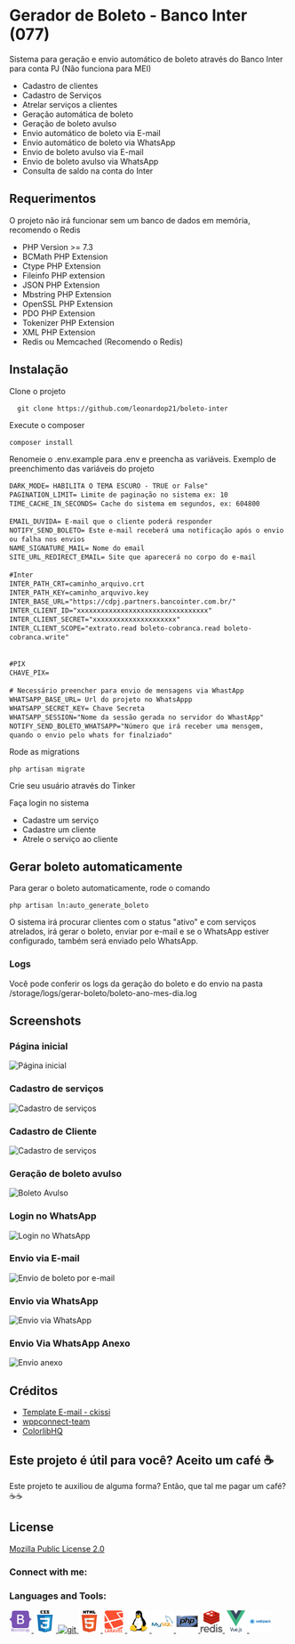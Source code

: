 
# Gerador de Boleto - Banco Inter (077)

Sistema para geração e envio automático de boleto através do Banco Inter para conta PJ (Não funciona para MEI)

- Cadastro de clientes
- Cadastro de Serviços
- Atrelar serviços a clientes
- Geração automática de boleto
- Geração de boleto avulso
- Envio automático de boleto via E-mail
- Envio automático de boleto via WhatsApp
- Envio de boleto avulso via E-mail
- Envio de boleto avulso via WhatsApp
- Consulta de saldo na conta do Inter
## Requerimentos

O projeto não irá funcionar sem um banco de dados em memória, recomendo o Redis

- PHP Version >= 7.3
- BCMath PHP Extension
- Ctype PHP Extension
- Fileinfo PHP extension
- JSON PHP Extension
- Mbstring PHP Extension
- OpenSSL PHP Extension
- PDO PHP Extension
- Tokenizer PHP Extension
- XML PHP Extension
- Redis ou Memcached (Recomendo o Redis)

## Instalação

Clone o projeto

```
  git clone https://github.com/leonardop21/boleto-inter
```

Execute o composer

```
composer install
```

Renomeie o .env.example para .env e preencha as variáveis. Exemplo de preenchimento das variáveis do projeto

```
DARK_MODE= HABILITA O TEMA ESCURO - TRUE or False"
PAGINATION_LIMIT= Limite de paginação no sistema ex: 10
TIME_CACHE_IN_SECONDS= Cache do sistema em segundos, ex: 604800

EMAIL_DUVIDA= E-mail que o cliente poderá responder
NOTIFY_SEND_BOLETO= Este e-mail receberá uma notificação após o envio ou falha nos envios
NAME_SIGNATURE_MAIL= Nome do email
SITE_URL_REDIRECT_EMAIL= Site que aparecerá no corpo do e-mail

#Inter
INTER_PATH_CRT=caminho_arquivo.crt
INTER_PATH_KEY=caminho_arquvivo.key
INTER_BASE_URL="https://cdpj.partners.bancointer.com.br/"
INTER_CLIENT_ID="xxxxxxxxxxxxxxxxxxxxxxxxxxxxxxxxx"
INTER_CLIENT_SECRET="xxxxxxxxxxxxxxxxxxxxx"
INTER_CLIENT_SCOPE="extrato.read boleto-cobranca.read boleto-cobranca.write"


#PIX
CHAVE_PIX=

# Necessário preencher para envio de mensagens via WhastApp
WHATSAPP_BASE_URL= Url do projeto no WhatsAppp
WHATSAPP_SECRET_KEY= Chave Secreta
WHATSAPP_SESSION="Nome da sessão gerada no servidor do WhastApp"
NOTIFY_SEND_BOLETO_WHATSAPP="Número que irá receber uma mensgem, quando o envio pelo whats for finalziado"
```

Rode as migrations

```
php artisan migrate
```

Crie seu usuário através do Tinker

Faça login no sistema
- Cadastre um serviço
- Cadastre um cliente
- Atrele o serviço ao cliente

## Gerar boleto automaticamente

Para gerar o boleto automaticamente, rode o comando

```
php artisan ln:auto_generate_boleto
```

O sistema irá procurar clientes com o status "ativo" e com serviços atrelados, irá gerar o boleto, enviar por e-mail e se o WhatsApp estiver configurado, também será enviado pelo WhatsApp.

### Logs
Você pode conferir os logs da geração do boleto e do envio na pasta /storage/logs/gerar-boleto/boleto-ano-mes-dia.log


## Screenshots


### Página inicial
![Página inicial](https://i.imgur.com/RsC5KcU.png)



### Cadastro de serviços
![Cadastro de serviços](https://i.imgur.com/SaXMvOf.png)


### Cadastro de Cliente
![Cadastro de serviços](https://i.imgur.com/7clMNgp.png)

### Geração de boleto avulso

![Boleto Avulso](https://i.imgur.com/TUyDNKh.png)

### Login no WhatsApp
![Login no WhatsApp](https://i.imgur.com/XWadznx.png)

### Envio via E-mail
![Envio de boleto por e-mail](https://i.imgur.com/YGAAf3z.png)

### Envio via WhatsApp 
![Envio via WhatsApp](https://i.imgur.com/uAS1xCl.png)

### Envio Via WhatsApp Anexo
![Envio anexo](https://i.imgur.com/oZzvVtl.png)
## Créditos

- [Template E-mail - ckissi](https://github.com/ckissi/responsive-html-email-templates)
- [wppconnect-team](https://github.com/wppconnect-team)
- [ColorlibHQ](https://github.com/ColorlibHQ/AdminLTE)

## Este projeto é útil para você? Aceito um café ☕

Este projeto te auxiliou de alguma forma? Então, que tal me pagar um café? ☕☕
## License

[Mozilla Public License 2.0](https://choosealicense.com/licenses/mpl-2.0/)



<h3 align="left">Connect with me:</h3>
<p align="left">
</p>

<h3 align="left">Languages and Tools:</h3>
<p align="left"> <a href="https://getbootstrap.com" target="_blank" rel="noreferrer"> <img src="https://raw.githubusercontent.com/devicons/devicon/master/icons/bootstrap/bootstrap-plain-wordmark.svg" alt="bootstrap" width="40" height="40"/> </a> <a href="https://www.w3schools.com/css/" target="_blank" rel="noreferrer"> <img src="https://raw.githubusercontent.com/devicons/devicon/master/icons/css3/css3-original-wordmark.svg" alt="css3" width="40" height="40"/> </a> <a href="https://git-scm.com/" target="_blank" rel="noreferrer"> <img src="https://www.vectorlogo.zone/logos/git-scm/git-scm-icon.svg" alt="git" width="40" height="40"/> </a> <a href="https://www.w3.org/html/" target="_blank" rel="noreferrer"> <img src="https://raw.githubusercontent.com/devicons/devicon/master/icons/html5/html5-original-wordmark.svg" alt="html5" width="40" height="40"/> </a> <a href="https://laravel.com/" target="_blank" rel="noreferrer"> <img src="https://raw.githubusercontent.com/devicons/devicon/master/icons/laravel/laravel-plain-wordmark.svg" alt="laravel" width="40" height="40"/> </a> <a href="https://www.linux.org/" target="_blank" rel="noreferrer"> <img src="https://raw.githubusercontent.com/devicons/devicon/master/icons/linux/linux-original.svg" alt="linux" width="40" height="40"/> </a> <a href="https://www.mysql.com/" target="_blank" rel="noreferrer"> <img src="https://raw.githubusercontent.com/devicons/devicon/master/icons/mysql/mysql-original-wordmark.svg" alt="mysql" width="40" height="40"/> </a> <a href="https://www.php.net" target="_blank" rel="noreferrer"> <img src="https://raw.githubusercontent.com/devicons/devicon/master/icons/php/php-original.svg" alt="php" width="40" height="40"/> </a> <a href="https://redis.io" target="_blank" rel="noreferrer"> <img src="https://raw.githubusercontent.com/devicons/devicon/master/icons/redis/redis-original-wordmark.svg" alt="redis" width="40" height="40"/> </a> <a href="https://vuejs.org/" target="_blank" rel="noreferrer"> <img src="https://raw.githubusercontent.com/devicons/devicon/master/icons/vuejs/vuejs-original-wordmark.svg" alt="vuejs" width="40" height="40"/> </a> <a href="https://webpack.js.org" target="_blank" rel="noreferrer"> <img src="https://raw.githubusercontent.com/devicons/devicon/d00d0969292a6569d45b06d3f350f463a0107b0d/icons/webpack/webpack-original-wordmark.svg" alt="webpack" width="40" height="40"/> </a> </p>
